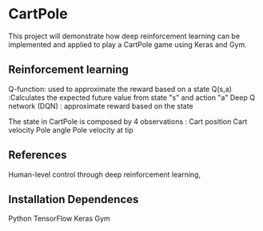 # CartPole
This project will demonstrate how deep reinforcement learning can be implemented and applied to play a CartPole game using Keras and Gym.

## Reinforcement learning
Q-function: used to approximate the reward based on a state
Q(s,a) :Calculates the expected future value from state "s" and action "a"
Deep Q network (DQN) : approximate reward based on the state

The state in CartPole is composed by 4 observations :
Cart position
Cart velocity
Pole angle
Pole velocity at tip


## References
Human-level control through deep reinforcement learning,


## Installation Dependences
Python
TensorFlow
Keras
Gym
